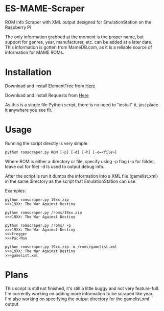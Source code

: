 ES-MAME-Scraper
===============

ROM Info Scraper with XML output designed for EmulationStation on the Raspberry Pi

The only information grabbed at the moment is the proper name, but support for genres, year, manufacturer, etc. can be added at a later date. This information is gotten from MameDB.com, as it is a reliable source of information for MAME ROMs.

Installation
============

Download and install ElementTree from [Here](http://effbot.org/zone/element-index.htm)

Download and install Requests from [Here](https://pypi.python.org/pypi/requests)

As this is a single file Python script, there is no need to "install" it, just place it anywhere you see fit.


Usage
=====

Running the script directly is very simple:

```
python romscraper.py ROM [-p] [-d] [-h] [-o=<file>]
```

Where ROM is either a directory or file, specify using -p flag (-p for folder, leave out for file)
-d Is used to output debug info.

After the script is run it dumps the information into a XML file (gamelist.xml) in the same directory as the script that EmulationStation can use. 

Examples:

```
python romscraper.py 19xx.zip
>>>19XX: The War Against Destiny

python romscraper.py /roms/19xx.zip
>>>19XX: The War Against Destiny

python romscraper.py /roms/ -p
>>>19XX: The War Against Destiny
>>>Frogger
>>>Pac-Man

python romscraper.py 19xx.zip -o /roms/gamelist.xml
>>>19XX: The War Against Destiny
>>>gamelist.xml
```

Plans
=====

This script is still not finished, it's still a little buggy and not very feature-full. I'm currently working on adding more information to be scraped like year. I'm also working on specifying the output directory for the gamelist.xml output.
